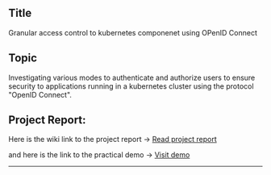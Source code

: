 ## Title

Granular access control to kubernetes componenet using OPenID Connect 


## Topic

Investigating various modes to authenticate and authorize users to ensure security to applications running in a kubernetes cluster using the protocol "OpenID Connect".

## Project Report:

Here is the wiki link to the project report → <a href="https://github.com/dikshita-git/Research-Project/wiki/Project-Report">Read project report</a>

and here is the link to the practical demo → <a href="https://github.com/dikshita-git/Research-Project/tree/main/K3s/Demo">Visit demo</a>

--------------------------------------------------------

